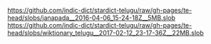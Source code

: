 https://github.com/indic-dict/stardict-telugu/raw/gh-pages/te-head/slobs/janapada__2016-04-06_15-24-18Z__5MB.slob  
https://github.com/indic-dict/stardict-telugu/raw/gh-pages/te-head/slobs/wiktionary_telugu__2017-02-12_23-17-36Z__22MB.slob  
